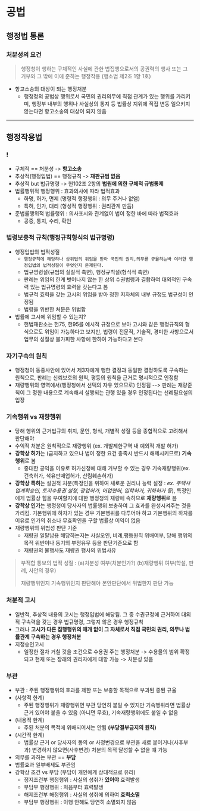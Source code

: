 # 공법   

## 행정법 통론

### 처분성의 요건
> 행정청이 행하는 구체적인 사실에 관한 법집행으로서의 공권력의 행사 또는 그 거부와 그 밖에 이에 준하는 행정작용 (행소법 제2조 1항 1호)

* 항고소송의 대상이 되는 행정처분
  * 행정청의 공법상 행위로서 국민의 권리의무에 직접 관계가 있는 행위를 가리키며, 행정부 내부의 행위나 사실상의 통지 등 법률상 지위에 직접 변동 일으키지 않는다면 항고소송의 대상이 되지 않음

---

## 행정작용법

### !
* 구체적 == 처분성 -> **항고소송**
* 추상적(행정입법) == 행정규칙 -> **재판규범 없음**
* 추상적 but 법규명령 -> 헌102조 2항의 **법원에 의한 구체적 규범통제**
* 법률행위적 행정행위 : 효과의사에 따라 법적효과
  * 하명, 허가, 면제 (명령적 행정행위 : 의무 주거나 없앰)
  * 특허, 인가, 대리 (형성적 행정행위 : 권리관계 만듬)
* 준법률행위적 법률행위 : 의사표시와 관계없이 법이 정한 바에 따라 법적효과
  * 공증, 통지, 수리, 확인

### 법령보충적 규칙(행정규칙형식의 법규명령)
* 행정입법의 법적성질
  * `행정규칙에 해당하나 상위법의 위임을 받아 국민의 권리,의무를 규율하는바 이러한 행정입법의 법적성질이 무엇인지 문제된다.`
  * 법규명령설(규범의 실질적 측면), 행정규칙설(형식적 측면)
  * 판례는 위임의 한계 벗어나지 않는 한 상위 수권법령과 결합하여 대외적인 구속력 있는 법규명령의 효력을 갖는다고 봄
  * 법규적 효력을 갖는 고시의 위임을 받아 정한 지자체의 내부 규정도 법규성이 인정됨
  * 법령을 위반한 처분은 위법함
* 법률에 고시에 위임할 수 있는지?
  * 헌법재판소는 헌75, 헌95를 예시적 규정으로 보아 고시와 같은 행정규칙의 형식으로도 위임이 가능하다고 보지만, 법령이 전문적, 기술적, 경미한 사항으로서 업무의 성질상 불가피한 사항에 한하여 가능하다고 본다

### 자기구속의 원칙
* 행정청이 동종사안에 있어서 제3자에게 행한 결정과 동일한 결정하도록 구속하는 원칙으로, 판례는 신뢰보호의 원칙, 평등의 원칙을 근거로 명시적으로 인정함
* 재량행위의 영역에서(행정청에서 선택의 자유 있으므로) 인정됨 --> 판례는 재량준칙이 그 정한 내용으로 계속해서 실행되는 관행 있을 경우 인정된다는 선례필요설의 입장

### 기속행위 vs 재량행위
* 당해 행위의 근거법규의 취지, 문언, 형식, 개별적 성질 등을 종합적으로 고려해서 판단해야
* 수익적 처분은 원칙적으로 재량행위 (ex. 개발제한구역 내 예외적 개발 허가)
* **강학상 허가**는 (금지하고 있으나 법이 정한 요건 충족시 반드시 해제시키므로) **기속행위**로 봄
  * 중대한 공익을 이유로 허가신청에 대해 거부할 수 있는 경우 기속재량행위(ex. 건축허가, 석유판매업허가, 산림훼손허가)
* **강학상 특허**는 설권적 처분(특정인을 위하여 새로운 권리나 능력 설정 : *ex. 주택사업계획승인, 토지수용권 설정, 광업허가, 어업면허, 입학허가, 귀화허가 등*), 특정인에게 법률상 힘을 부여할지에 대한 행정청의 재량에 속하므로 **재량행위**로 봄
* **강학상 인가**는 행정청이 당사자의 법률행위 보충하여 그 효과를 완성시켜주는 것을 가리킴. 기본행위에 하자가 있는 경우 기본행위를 다투어야 하고 기본행위의 하자를 이유로 인가의 취소나 무효확인을 구할 법률상 이익이 없음
* 재량행위의 위법성 판단 기준
  * 재량권 일탈남용 해당하는지는 사실오인, 비례,평등원칙 위배여부, 당해 행위의 목적 위반이나 동기의 부정유무 등을 판단기준으로 함
  * 재량권의 불행사도 재량권 행사의 위법사유
> 부적합 통보의 법적 성질 : (a)처분성 여부(처분인가?) (b)재량행위 여부(학설, 판례, 사안의 경우)
>
> 재량행위인지 기속행위인지 판단해야 본안판단에서 위법한지 판단 가능

### 처분적 고시
* 일반적, 추상적 내용의 고시는 행정입법에 해당됨. 그 중 수권규정에 근거하여 대외적 구속력을 갖는 경우 법규명령, 그렇지 않은 경우 행정규칙
* 그러나 **고시가 다른 집행행위의 매개 없이 그 자체로서 직접 국민의 권리, 의무나 법률관계 구속하는 경우 행정처분**
* 지정승인고시
  * 일정한 절차 거칠 것을 조건으로 수용권 주는 행정처분 -> 수용물의 범위 확정되고 현재 또는 장래의 권리자에게 대항 가능 -> 처분성 있음

### 부관
* 부관 : 주된 행정행위의 효과를 제한 또는 보충할 목적으로 부과된 종된 규율
* (사항적 한계) 
  * 주된 행정행위가 재량행위면 부관 당연히 붙일 수 있지만 기속행위라면 법률상 근거 있어야 붙을 수 있음 (아니면 무효), 기속재량행위에도 붙일 수 없음
* (내용적 한계) 
  * 주된 처분의 목적에 위배되어서는 안됨 **(부당결부금지의 원칙)**
* (시간적 한계) 
  * 법률상 근거 or 당사자의 동의 or 사정변경으로 부관을 새로 붙이거나(사후부과) 변경하지 않으면(사후변경) 처분의 목적 달성할 수 없을 떄 가능
* 의무를 과하는 부관 == **부담**
* 법률효과 일부배제도 부관임
* 강학상 조건 vs 부담 (부담이 개인에게 상대적으로 유리)
  * 정지조건부 행정행위 : 사실의 성취가 **있어야** 효력발생
  * 부담부 행정행위 : 처음부터 효력발생
  * 해제조건부 해정행위 : 사실의 성취에 의하여 **효력소멸**
  * 부담부 행정행위 : 이행 안해도 당연히 소멸되지 않음

### 

### 